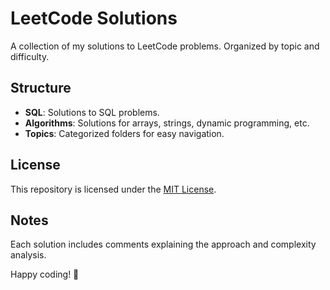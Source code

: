 # LeetCode Solutions

A collection of my solutions to LeetCode problems. Organized by topic and difficulty.

## Structure
- **SQL**: Solutions to SQL problems.
- **Algorithms**: Solutions for arrays, strings, dynamic programming, etc.
- **Topics**: Categorized folders for easy navigation.

## License
This repository is licensed under the [MIT License](LICENSE).

## Notes
Each solution includes comments explaining the approach and complexity analysis.

Happy coding! 🚀
